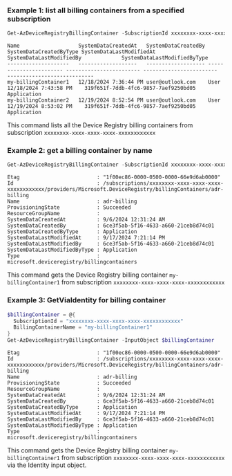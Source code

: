 ### Example 1: list all billing containers from a specified subscription
```powershell
Get-AzDeviceRegistryBillingContainer -SubscriptionId xxxxxxxx-xxxx-xxxx-xxxx-xxxxxxxxxxxx
```

```output
Name                   SystemDataCreatedAt   SystemDataCreatedBy SystemDataCreatedByType SystemDataLastModifiedAt SystemDataLastModifiedBy             SystemDataLastModifiedByType
--------------------   -------------------   ------------------- ----------------------- ------------------------ ------------------------             ----------------------------
my-billingContainer1   12/18/2024 7:36:44 PM user@outlook.com    User                    12/18/2024 7:43:58 PM    319f651f-7ddb-4fc6-9857-7aef9250bd05 Application
my-billingContainer2   12/19/2024 8:52:54 PM user@outlook.com    User                    12/19/2024 8:53:02 PM    319f651f-7ddb-4fc6-9857-7aef9250bd05 Application
```

This command lists all the Device Registry billing containers from subscription `xxxxxxxx-xxxx-xxxx-xxxx-xxxxxxxxxxxx`

### Example 2: get a billing container by name
```powershell
Get-AzDeviceRegistryBillingContainer -SubscriptionId xxxxxxxx-xxxx-xxxx-xxxx-xxxxxxxxxxxx -Name my-billingContainer1
```

```output
Etag                         : "1f00ec86-0000-0500-0000-66e9d6ab0000"
Id                           : /subscriptions/xxxxxxxx-xxxx-xxxx-xxxx-xxxxxxxxxxxx/providers/Microsoft.DeviceRegistry/billingContainers/adr-billing
Name                         : adr-billing
ProvisioningState            : Succeeded
ResourceGroupName            :
SystemDataCreatedAt          : 9/6/2024 12:31:24 AM
SystemDataCreatedBy          : 6ce3f5ab-5f16-4633-a660-21ceb8d74c01
SystemDataCreatedByType      : Application
SystemDataLastModifiedAt     : 9/17/2024 7:21:14 PM
SystemDataLastModifiedBy     : 6ce3f5ab-5f16-4633-a660-21ceb8d74c01
SystemDataLastModifiedByType : Application
Type                         : microsoft.deviceregistry/billingcontainers
```

This command gets the Device Registry billing container `my-billingContainer1` from subscription `xxxxxxxx-xxxx-xxxx-xxxx-xxxxxxxxxxxx`

### Example 3: GetViaIdentity for billing container
```powershell
$billingContainer = @{
  SubscriptionId = "xxxxxxxx-xxxx-xxxx-xxxx-xxxxxxxxxxxx"
  BillingContainerName = "my-billingContainer1"
}
Get-AzDeviceRegistryBillingContainer -InputObject $billingContainer
```

```output
Etag                         : "1f00ec86-0000-0500-0000-66e9d6ab0000"
Id                           : /subscriptions/xxxxxxxx-xxxx-xxxx-xxxx-xxxxxxxxxxxx/providers/Microsoft.DeviceRegistry/billingContainers/adr-billing
Name                         : adr-billing
ProvisioningState            : Succeeded
ResourceGroupName            :
SystemDataCreatedAt          : 9/6/2024 12:31:24 AM
SystemDataCreatedBy          : 6ce3f5ab-5f16-4633-a660-21ceb8d74c01
SystemDataCreatedByType      : Application
SystemDataLastModifiedAt     : 9/17/2024 7:21:14 PM
SystemDataLastModifiedBy     : 6ce3f5ab-5f16-4633-a660-21ceb8d74c01
SystemDataLastModifiedByType : Application
Type                         : microsoft.deviceregistry/billingcontainers
```

This command gets the Device Registry billing container `my-billingContainer1` from subscription `xxxxxxxx-xxxx-xxxx-xxxx-xxxxxxxxxxxx` via the Identity input object.